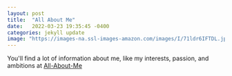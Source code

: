 ```yaml
---
layout: post
title:  "All About Me"
date:   2022-03-23 19:35:45 -0400
categories: jekyll update
image: "https://images-na.ssl-images-amazon.com/images/I/71ldr6IFTDL.jpg"
---
```

You'll find a lot of information about me, like my interests, passion, and ambitions at [All-About-Me]

[All-About-Me]: https://sites.google.com/student.tdsb.on.ca/all-about-me2/home
